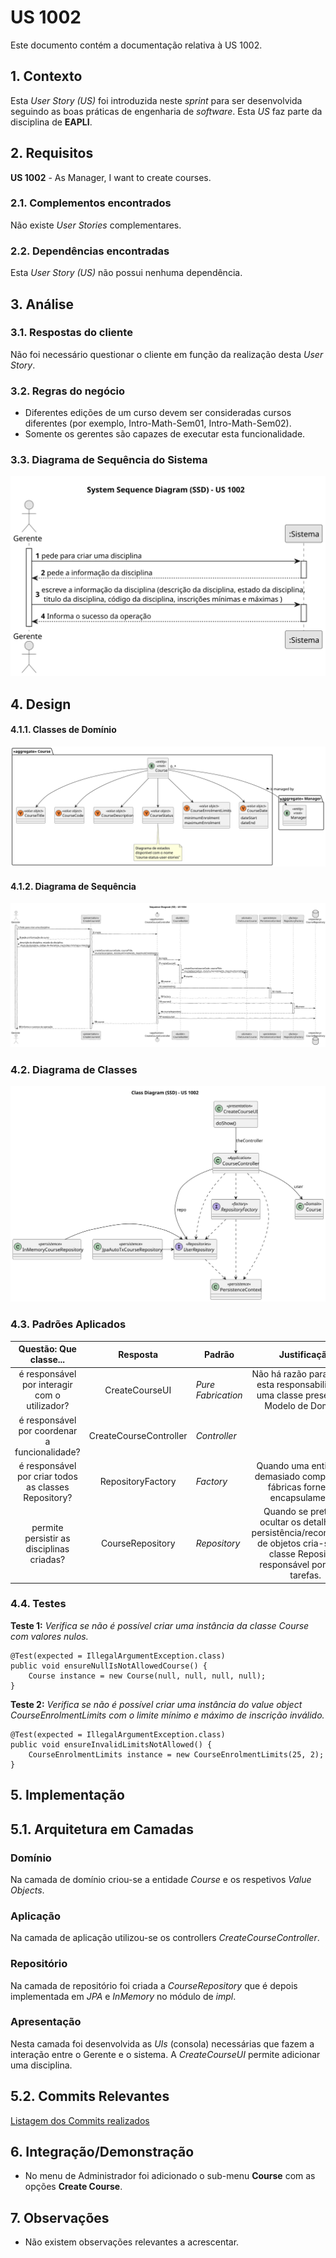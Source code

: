 # US 1002

Este documento contém a documentação relativa à US 1002.

## 1. Contexto

Esta *User Story (US)* foi introduzida neste *sprint* para ser desenvolvida seguindo as boas práticas de engenharia de
*software*.
Esta *US* faz parte da disciplina de **EAPLI**.

## 2. Requisitos

**US 1002** - As Manager, I want to create courses.

### 2.1. Complementos encontrados

Não existe *User Stories* complementares.

### 2.2. Dependências encontradas

Esta *User Story (US)* não possui nenhuma dependência.

## 3. Análise

### 3.1. Respostas do cliente

Não foi necessário questionar o cliente em função da realização desta *User Story*.

### 3.2. Regras do negócio

- Diferentes edições de um curso devem ser consideradas cursos diferentes (por exemplo, Intro-Math-Sem01, Intro-Math-Sem02). 
- Somente os gerentes são capazes de executar esta funcionalidade.

### 3.3. Diagrama de Sequência do Sistema

![SSD](SVG/System-sequence-diagram.svg)

## 4. Design

#### 4.1.1. Classes de Domínio

![Diagrama de Classes de Domínio](SVG/domain-classes.svg)

#### 4.1.2. Diagrama de Sequência

![Diagrama de Sequência](SVG/Sequence-diagram.svg)

### 4.2. Diagrama de Classes

![Diagrama de Classes](SVG/class-diagram-01.svg)

### 4.3. Padrões Aplicados

|                Questão: Que classe...                |        Resposta        | Padrão             |                                                                Justificação                                                                 |
|:----------------------------------------------------:|:----------------------:|--------------------|:-------------------------------------------------------------------------------------------------------------------------------------------:|
|    é responsável por interagir com o utilizador?     |     CreateCourseUI     | *Pure Fabrication* |                        Não há razão para atribuir esta responsabilidade a uma classe presente no Modelo de Domínio.                         |
|    é responsável por coordenar a funcionalidade?     | CreateCourseController | *Controller*       |                                                                                                                                             |
| é responsável por criar todos as classes Repository? |   RepositoryFactory    | *Factory*          |                               Quando uma entidade é demasiado complexa, as fábricas fornecem encapsulamento.                                |
|      permite persistir as disciplinas criadas?       |    CourseRepository    | *Repository*       | Quando se pretende ocultar os detalhes de persistência/reconstrução de objetos cria-se uma classe Repository responsável por essas tarefas. |

### 4.4. Testes

**Teste 1:** *Verifica se não é possível criar uma instância da classe *Course* com valores nulos.*

```
@Test(expected = IllegalArgumentException.class)
public void ensureNullIsNotAllowedCourse() {
	Course instance = new Course(null, null, null, null);
}
```

**Teste 2:** *Verifica se não é possível criar uma instância do *value object* *CourseEnrolmentLimits* com o limite mínimo e máximo de inscrição inválido.*

```
@Test(expected = IllegalArgumentException.class)
public void ensureInvalidLimitsNotAllowed() {
	CourseEnrolmentLimits instance = new CourseEnrolmentLimits(25, 2);
}
```

## 5. Implementação

## 5.1. Arquitetura em Camadas
### Domínio

Na camada de domínio criou-se a entidade *Course* e os respetivos *Value* *Objects*. 

### Aplicação
Na camada de aplicação utilizou-se os controllers *CreateCourseController*.

### Repositório
Na camada de repositório foi criada a *CourseRepository* que é depois implementada em *JPA* e *InMemory* no módulo de *impl*.

### Apresentação
Nesta camada foi desenvolvida as *UIs* (consola) necessárias que fazem a interação entre o Gerente e o sistema. A *CreateCourseUI*
permite adicionar uma disciplina.

## 5.2. Commits Relevantes

[Listagem dos Commits realizados](https://github.com/Departamento-de-Engenharia-Informatica/sem4pi-22-23-20/issues/15)

## 6. Integração/Demonstração

* No menu de Administrador foi adicionado o sub-menu **Course** com as opções **Create Course**.

## 7. Observações

* Não existem observações relevantes a acrescentar.